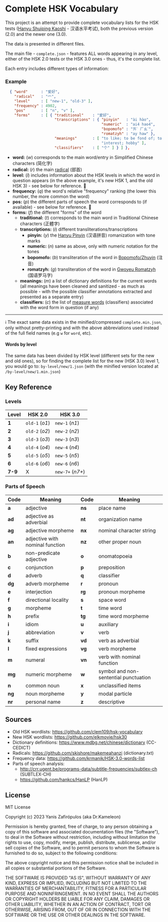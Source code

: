 # Complete HSK Vocabulary

This project is an attempt to provide complete vocabulary lists for the HSK tests ([Hanyu Shuiping Kaoshi](https://en.wikipedia.org/wiki/Hanyu_Shuiping_Kaoshi) - 汉语水平考试), both the previous version (2.0) and the newer one (3.0).

The data is presented in different files. 

The main file - `complete.json` - features ALL words appearing in any level, either of the HSK 2.0 tests or the HSK 3.0 ones - thus, it's the complete list.

Each entry includes different types of information:

### Example
```json
  { "word"      : "爱好",
    "radical"   : "爫",
    "level"     : [ "new-1", "old-3" ],
    "frequency" : 4902,
    "pos"       : [ "n", "v" ],
    "forms"     : [ { "traditional"    : "愛好",
                      "transcriptions" : { "pinyin"   : "ài hào",
                                           "numeric"  : "ai4 hao4",
                                           "bopomofo" : "ㄞˋ ㄏㄠˋ",
                                           "romatzyh" : "ay haw" },
                      "meanings"       : [ "to like; to be fond of; to take pleasure in; to be keen on",
                                           "interest; hobby" ],
                      "classifiers"    : [ "个" ] } ] },
```

- **word:** (*w*) corresponds to the main word/entry in Simplified Chinese characters (简化字)
- **radical:** (*r*) the main [radical](https://en.wikipedia.org/wiki/Radical_(Chinese_characters)) (部首)
- **level:** (*l*) includes information about the HSK levels in which the word in question appears (in the above example, it's new HSK 1, and the old HSK 3) - see below for reference. 📖
- **frequency:** (*q*) the word's relative "frequency" ranking (the lower this number, the more common the word)
- **pos:** (*p*) the different parts of speech the word corresponds to (if available) - see below for reference. 📖
- **forms:** (*f*) the different "forms" of the word
    - **traditional:** (*t*) corresponds to the main word in Traditional Chinese characters (正體字)
    - **transcriptions:** (*i*) different transliterations/transcriptions
        - **pinyin:** (*y*) the [Hanyu Pinyin](https://en.wikipedia.org/wiki/Pinyin) (汉语拼音) romanization with tone marks
        - **numeric:** (*n*) same as above, only with numeric notation for the tones
        - **bopomofo:** (*b*) transliteration of the word in [Bopomofo/Zhuyin](https://en.wikipedia.org/wiki/Bopomofo) (注音)
        - **romatzyh:** (*g*) transliteration of the word in [Gwoyeu Romatzyh](https://en.wikipedia.org/wiki/Gwoyeu_Romatzyh) (国语罗马字)
    - **meanings:** (*m*) a list of dictionary definitions for the current words (all meanings have been cleaned and sanitized - as much as possible - with the possible classifier annotations extracted and presented as a separate entry)
    - **classifiers:** (*c*) the list of [measure words](https://en.wikipedia.org/wiki/Chinese_classifier) (classifiers) associated with the word form in question (if any)
-----

ℹ️ The exact same data exists in the minified/compressed `complete.min.json`, only without pretty-printing and with the above abbreviations used instead of the full field names (e.g `w` for `word`, etc).

#### Words by level

The same data has been divided by HSK level (different sets for the new and old ones), so for finding the complete list for the new (HSK 3.0) level 1, you would go to: `by-level/new/1.json` (with the minified version located at `/by-level/new/1.min.json`)

## Key Reference

### Levels

| Level  | HSK 2.0  | HSK 3.0  |
|---|---|---|
| **1**  | `old-1` (*o1*) | `new-1` (*n1*) |
| **2**  | `old-2` (*o2*) | `new-2` (*n2*) |
| **3**  | `old-3` (*o3*) | `new-3` (*n3*) |
| **4**  | `old-4` (*o4*) | `new-4` (*n4*) |
| **5**  | `old-5` (*o5*) | `new-5` (*n5*) |
| **6**  | `old-6` (*o6*) | `new-6` (*n6*) |
| **7-9**  | X  | `new-7+` (*n7+*) |

### Parts of Speech

|**Code**| **Meaning** | **Code** | **Meaning** |
|---|---|---|---|
|**a**|         adjective                         |**ns**|         place name |
|**ad**|        adjective as adverbial            |**nt**|          organization name
|**ag**|        adjective morpheme                |**nx**|         nominal character string
|**an**|        adjective with nominal function   |**nz**|         other proper noun
|**b**|          non-predicate adjective          |**o**|           onomatopoeia
|**c**|           conjunction                     |**p**|           preposition
|**d**|           adverb                          |**q**|           classifier
|**dg**|         adverb morpheme                  |**r**|            pronoun
|**e**|           interjection                    |**rg**|          pronoun morpheme
|**f**|            directional locality           |**s**|           space word
|**g**|           morpheme                        |**t**|            time word
|**h**|           prefix                          |**tg**|          time word morpheme
|**i**|            idiom                          |**u**|           auxiliary
|**j**|            abbreviation                   |**v**|           verb
|**k**|           suffix                          |**vd**|         verb as adverbial
|**l**|            fixed expressions              |**vg**|         verb morpheme
|**m**|         numeral                           |**vn**|         verb with nominal function
|**mg**|       numeric morpheme                   |**w**|          symbol and non-sentential punctuation
|**n**|           common noun                     |**x**|           unclassified items
|**ng**|         noun morpheme                    |**y**|           modal particle |
|**nr**|          personal name                   |**z**|           descriptive

## Sources

- Old HSK wordlists: https://github.com/clem109/hsk-vocabulary
- New HSK wordlists: https://github.com/elkmovie/hsk30
- Dictionary definitions: https://www.mdbg.net/chinese/dictionary (CC-CEDICT)
- Radicals: https://github.com/skishore/makemeahanzi (dictionary.txt)
- Frequency data: https://github.com/krmanik/HSK-3.0-words-list
- Parts of speech analysis:
    - http://crr.ugent.be/programs-data/subtitle-frequencies/subtlex-ch (SUBTLEX-CH)
    - https://github.com/hankcs/HanLP (HanLP)

License
------------------------------

MIT License

Copyright (c) 2023 Yanis Zafirópulos (aka Dr.Kameleon)

Permission is hereby granted, free of charge, to any person obtaining a copy
of this software and associated documentation files (the "Software"), to deal
in the Software without restriction, including without limitation the rights
to use, copy, modify, merge, publish, distribute, sublicense, and/or sell
copies of the Software, and to permit persons to whom the Software is
furnished to do so, subject to the following conditions:

The above copyright notice and this permission notice shall be included in all
copies or substantial portions of the Software.

THE SOFTWARE IS PROVIDED "AS IS", WITHOUT WARRANTY OF ANY KIND, EXPRESS OR
IMPLIED, INCLUDING BUT NOT LIMITED TO THE WARRANTIES OF MERCHANTABILITY,
FITNESS FOR A PARTICULAR PURPOSE AND NONINFRINGEMENT. IN NO EVENT SHALL THE
AUTHORS OR COPYRIGHT HOLDERS BE LIABLE FOR ANY CLAIM, DAMAGES OR OTHER
LIABILITY, WHETHER IN AN ACTION OF CONTRACT, TORT OR OTHERWISE, ARISING FROM,
OUT OF OR IN CONNECTION WITH THE SOFTWARE OR THE USE OR OTHER DEALINGS IN THE
SOFTWARE.
